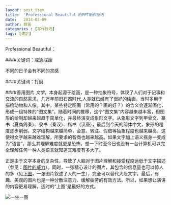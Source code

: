```yaml
---
layout: post_item
title:  'Professional Beautiful 的PPT制作技巧'
date:   2014-03-09
author: 薛笛
categories : [写作技巧]
tags: [建站]
---
```


Professional Beautiful：

####关键词：戒急戒躁

不同的日子会有不同的灵感

####关键词：打磨

<!--more-->

####善用图片
_文字_，本身起源于绘画，是一种抽象符号，体现了人们对于记事和交流的自然需求。几万年前旧石器时代,人类就已经有了很好的绘画，当时多用于描绘动物和人像。其中，某些特定图画（常用的？画的好？）的含义会逐渐固化，形成一组特殊的“图文集”。随着时间的推移，这个“图文集”内容越来越丰富，但图形的绘制却越来越趋于简单化，并最终演变成象形文字。从象形文字到甲骨文、篆书（夏商周秦）、隶书（秦汉）、楷书（汉唐），最后到今天的简体中文，象形的程度逐步削弱，文字结构越来越简单，会意、转注、假借等抽象程度也越来越高，这使得文字越来越难理解，所要求的智商也越来越高。如果文字加上语义摇身一变成为“语言”，那么其理解难度就更是恐怖，想一下时至今日也没有一台计算机可以完全理解任何一种人类语言就知道其难度有多大了。

正是由于文字本身的复杂性，导致了人脑对于图片理解和接受程度远低于文字描述（参见：[图片的威力][]）。同时，一张精心设计的图片，其包含的信息量也可以惊人的多（见[下图][一生一图]，一张图片叙述了人的一生），完全可以替代大段文字。最后，有趣、美观的图片也是一种分散注意力、缓解疲劳的有效方法。所以，如果想让演讲的内容更易理解，适时的“上图”是最好的方式。

![一生一图][]


[图片的威力]: http://www.cnbeta.com/articles/274772.htm
[一生一图]: http://t2.qpic.cn/mblogpic/68da0b2f89b136327642/2000
